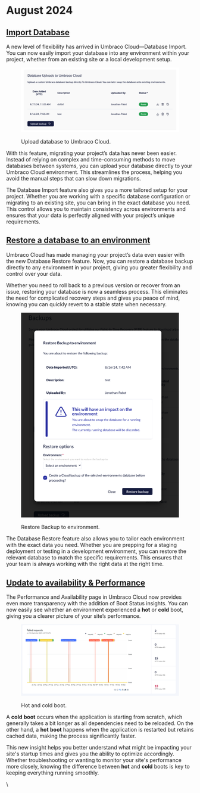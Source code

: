 # August 2024

## [Import Database](../../../build-and-customize-your-solution/set-up-your-project/databases/backups.md#upload-database)

A new level of flexibility has arrived in Umbraco Cloud—Database Import. You can now easily import your database into any environment within your project, whether from an existing site or a local development setup.

<figure><img src="../../../.gitbook/assets/image (88).png" alt="Upload database to Umbraco Cloud."><figcaption><p>Upload database to Umbraco Cloud.</p></figcaption></figure>

With this feature, migrating your project’s data has never been easier. Instead of relying on complex and time-consuming methods to move databases between systems, you can upload your database directly to your Umbraco Cloud environment. This streamlines the process, helping you avoid the manual steps that can slow down migrations.

The Database Import feature also gives you a more tailored setup for your project. Whether you are working with a specific database configuration or migrating to an existing site, you can bring in the exact database you need. This control allows you to maintain consistency across environments and ensures that your data is perfectly aligned with your project’s unique requirements.

## [Restore a database to an environment](../../../build-and-customize-your-solution/set-up-your-project/databases/backups.md#restore-database)

Umbraco Cloud has made managing your project’s data even easier with the new Database Restore feature. Now, you can restore a database backup directly to any environment in your project, giving you greater flexibility and control over your data.

Whether you need to roll back to a previous version or recover from an issue, restoring your database is now a seamless process. This eliminates the need for complicated recovery steps and gives you peace of mind, knowing you can quickly revert to a stable state when necessary.

<figure><img src="../../../.gitbook/assets/image (89).png" alt="Restore Backup to environment."><figcaption><p>Restore Backup to environment.</p></figcaption></figure>

The Database Restore feature also allows you to tailor each environment with the exact data you need. Whether you are prepping for a staging deployment or testing in a development environment, you can restore the relevant database to match the specific requirements. This ensures that your team is always working with the right data at the right time.

## [Update to availability & Performance](../../../optimize-and-maintain-your-site/monitor-and-troubleshoot/availability-performance.md#platform-and-cms-events)

The Performance and Availability page in Umbraco Cloud now provides even more transparency with the addition of Boot Status insights. You can now easily see whether an environment experienced a **hot** or **cold** boot, giving you a clearer picture of your site’s performance.

<figure><img src="../../../.gitbook/assets/image (90).png" alt="Hot and cold boot."><figcaption><p>Hot and cold boot.</p></figcaption></figure>

A **cold** **boot** occurs when the application is starting from scratch, which generally takes a bit longer as all dependencies need to be reloaded. On the other hand, a **hot** **boot** happens when the application is restarted but retains cached data, making the process significantly faster.

This new insight helps you better understand what might be impacting your site's startup times and gives you the ability to optimize accordingly. Whether troubleshooting or wanting to monitor your site's performance more closely, knowing the difference between **hot** and **cold** boots is key to keeping everything running smoothly.

\
